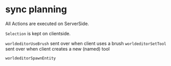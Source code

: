 
# sync planning

All Actions are executed on ServerSide.


`Selection` is kept on clientside.



`worldeditorUseBrush` sent over when client uses a brush
`worldeditorSetTool` sent over when client creates a new (named) tool

`worldeditorSpawnEntity`

